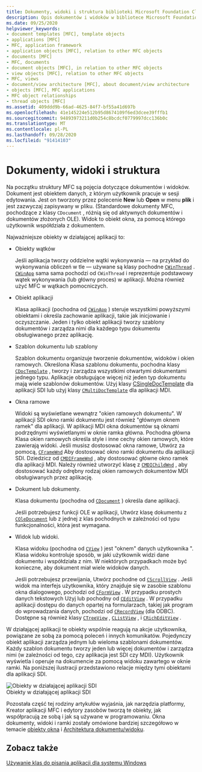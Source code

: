 ```yaml
---
title: Dokumenty, widoki i struktura biblioteki Microsoft Foundation Class (MFC)
description: Opis dokumentów i widoków w bibliotece Microsoft Foundation Class (MFC).
ms.date: 09/25/2020
helpviewer_keywords:
- document templates [MFC], template objects
- applications [MFC]
- MFC, application framework
- application objects [MFC], relation to other MFC objects
- documents [MFC]
- MFC, documents
- document objects [MFC], in relation to other MFC objects
- view objects [MFC], relation to other MFC objects
- MFC, views
- document/view architecture [MFC], about document/view architecture
- objects [MFC], MFC applications
- MFC object relationships
- thread objects [MFC]
ms.assetid: 409ddd9b-66ad-4625-84f7-bf55a41d697b
ms.openlocfilehash: 41e145224e512b95d8674109f6ed3dcee39fffb1
ms.sourcegitcommit: 94893973211d0b254c8bcdcf0779997dcc136b0c
ms.translationtype: MT
ms.contentlocale: pl-PL
ms.lasthandoff: 09/28/2020
ms.locfileid: "91414103"
---
```

# <a name="documents-views-and-the-framework"></a>Dokumenty, widoki i struktura

Na początku struktury MFC są pojęcia dotyczące dokumentów i widoków. Dokument jest obiektem danych, z którym użytkownik pracuje w sesji edytowania. Jest on tworzony przez polecenie **New** lub **Open** w menu **plik** i jest zazwyczaj zapisywany w pliku. (Standardowe dokumenty MFC, pochodzące z klasy `CDocument` , różnią się od aktywnych dokumentów i dokumentów złożonych OLE). Widok to obiekt okna, za pomocą którego użytkownik współdziała z dokumentem.

Najważniejsze obiekty w działającej aplikacji to:

- Obiekty wątków

   Jeśli aplikacja tworzy oddzielne wątki wykonywania — na przykład do wykonywania obliczeń w tle — używane są klasy pochodne [`CWinThread`](reference/cwinthread-class.md) . [`CWinApp`](reference/cwinapp-class.md) sama sama pochodzi od `CWinThread` i reprezentuje podstawowy wątek wykonywania (lub główny proces) w aplikacji. Można również użyć MFC w wątkach pomocniczych.

- Obiekt aplikacji

   Klasa aplikacji (pochodna od [`CWinApp`](reference/cwinapp-class.md) ) steruje wszystkimi powyższymi obiektami i określa zachowanie aplikacji, takie jak inicjowanie i oczyszczanie. Jeden i tylko obiekt aplikacji tworzy szablony dokumentów i zarządza nimi dla każdego typu dokumentu obsługiwanego przez aplikację.

- Szablon dokumentu lub szablony

   Szablon dokumentu organizuje tworzenie dokumentów, widoków i okien ramowych. Określona Klasa szablonu dokumentu, pochodna klasy [`CDocTemplate`](reference/cdoctemplate-class.md) , tworzy i zarządza wszystkimi otwartymi dokumentami jednego typu. Aplikacje obsługujące więcej niż jeden typ dokumentu mają wiele szablonów dokumentów. Użyj klasy [CSingleDocTemplate](reference/csingledoctemplate-class.md) dla aplikacji SDI lub użyj klasy [`CMultiDocTemplate`](reference/cmultidoctemplate-class.md) dla aplikacji MDI.

- Okna ramowe

   Widoki są wyświetlane wewnątrz "okien ramowych dokumentu". W aplikacji SDI okno ramki dokumentu jest również "głównym oknem ramek" dla aplikacji. W aplikacji MDI okna dokumentów są oknami podrzędnymi wyświetlanymi w oknie ramka główna. Pochodna główna Klasa okien ramowych określa style i inne cechy okien ramowych, które zawierają widoki. Jeśli musisz dostosować okna ramowe, Utwórz za pomocą, [`CFrameWnd`](reference/cframewnd-class.md) Aby dostosować okno ramki dokumentu dla aplikacji SDI. Dziedzicz od [`CMDIFrameWnd`](reference/cmdiframewnd-class.md) , aby dostosować główne okno ramek dla aplikacji MDI. Należy również utworzyć klasę z [`CMDIChildWnd`](reference/cmdichildwnd-class.md) , aby dostosować każdy odrębny rodzaj okien ramowych dokumentów MDI obsługiwanych przez aplikację.

- Dokument lub dokumenty.

   Klasa dokumentu (pochodna od [`CDocument`](reference/cdocument-class.md) ) określa dane aplikacji.

   Jeśli potrzebujesz funkcji OLE w aplikacji, Utwórz klasę dokumentu z [`COleDocument`](reference/coledocument-class.md) lub z jednej z klas pochodnych w zależności od typu funkcjonalności, która jest wymagana.

- Widok lub widoki.

   Klasa widoku (pochodna od [`CView`](reference/cview-class.md) ) jest "oknem" danych użytkownika ". Klasa widoku kontroluje sposób, w jaki użytkownik widzi dane dokumentu i współdziała z nim. W niektórych przypadkach może być konieczne, aby dokument miał wiele widoków danych.

   Jeśli potrzebujesz przewijania, Utwórz pochodne od [`CScrollView`](reference/cscrollview-class.md) . Jeśli widok ma interfejs użytkownika, który znajduje się w zasobie szablonu okna dialogowego, pochodzi od [`CFormView`](reference/cformview-class.md) . W przypadku prostych danych tekstowych Użyj lub pochodny od [`CEditView`](reference/ceditview-class.md) . W przypadku aplikacji dostępu do danych opartej na formularzach, takiej jak program do wprowadzania danych, pochodzi od [`CRecordView`](reference/crecordview-class.md) (dla ODBC). Dostępne są również klasy [`CTreeView`](reference/ctreeview-class.md) , [`CListView`](reference/clistview-class.md) , i [`CRichEditView`](reference/cricheditview-class.md) .

W działającej aplikacji te obiekty wspólnie reagują na akcje użytkownika, powiązane ze sobą za pomocą poleceń i innych komunikatów. Pojedynczy obiekt aplikacji zarządza jednym lub wieloma szablonami dokumentów. Każdy szablon dokumentu tworzy jeden lub więcej dokumentów i zarządza nimi (w zależności od tego, czy aplikacja jest SDI czy MDI). Użytkownik wyświetla i operuje na dokumencie za pomocą widoku zawartego w oknie ramki. Na poniższej ilustracji przedstawiono relacje między tymi obiektami dla aplikacji SDI.

![Obiekty w działającej aplikacji SDI](../mfc/media/vc386v1.gif "Obiekty w działającej aplikacji SDI")\
Obiekty w działającej aplikacji SDI

Pozostała część tej rodziny artykułów wyjaśnia, jak narzędzia platformy, Kreator aplikacji MFC i edytory zasobów tworzą te obiekty, jak współpracują ze sobą i jak są używane w programowaniu. Okna dokumenty, widoki i ramki zostały omówione bardziej szczegółowo w temacie [obiekty okna](window-objects.md) i [Architektura dokumentu/widoku](document-view-architecture.md).

## <a name="see-also"></a>Zobacz także

[Używanie klas do pisania aplikacji dla systemu Windows](using-the-classes-to-write-applications-for-windows.md)
